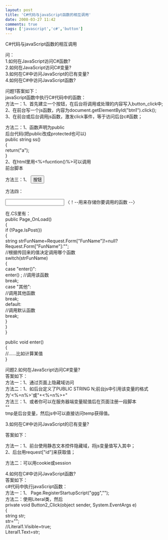 ```yaml
---
layout: post
title: 'C#代码与javaScript函数的相互调用'
date: 2008-03-27 11:42
comments: true
tags: ['javascript','c#','button']
---
```


C#代码与javaScript函数的相互调用

问：  
1.如何在JavaScript访问C#函数?  
2.如何在JavaScript访问C#变量?  
3.如何在C#中访问JavaScript的已有变量?  
4.如何在C#中访问JavaScript函数?  
  
问题1答案如下：  
javaScript函数中执行C#代码中的函数：  
方法一：1、首先建立一个按钮，在后台将调用或处理的内容写入button_click中;  
2、在前台写一个js函数，内容为document.getElementById("btn1").click();  
3、在前台或后台调用js函数，激发click事件，等于访问后台c#函数；

方法二：1、函数声明为public  
后台代码(把public改成protected也可以)  
public string ss()  
{  
return("a");  
}  
2、在html里用<%=fucntion()%>可以调用  
前台脚本  
<script language=javascript>  
var a = "<%=ss()%>";  
alert(a);  
</script>  
方法三：1、<script language="javascript">  
<!--  
function __doPostBack(eventTarget, eventArgument)  
{  
var theForm = document.Form1;       //指runat=server的form  
theForm.__EVENTTARGET.value = eventTarget;  
theFrom.__EVENTARGUMENT.value = eventArgument;  
theForm.submit();  
}  
\-->  
</script>  
<input id="Button1" type="button" name="Button1" value="按钮"
onclick="javascript:__doPostBack('Button1','')">  
  
方法四：<script language="javascript">  
function SubmitKeyClick()  
{  
if (event.keyCode == 13)  
{  
event.cancelBubble = true;  
event.returnValue = false;  
document.all.FunName.value="你要调用的函数名"；  
document.form[0].submit();  
}  
}  
</script>

<INPUT onkeypress="SubmitKeyClick()" id="aaa" type="text">  
<input type="hidden" name="FunName"> 〈！--用来存储你要调用的函数 --〉

在.CS里有：  
public Page_OnLoad()  
{  
if (!Page.IsPost())  
{  
string strFunName=Request.Form["FunName"]!=null?Request.Form["FunName"]:"";  
//根据传回来的值决定调用哪个函数  
switch(strFunName)  
{  
case "enter()":  
enter() ; //调用该函数  
break;  
case "其他":  
//调用其他函数  
break;  
default:  
//调用默认函数  
break;  
}  
}  
}

public void enter()  
{  
//……比如计算某值  
}

问题2.如何在JavaScript访问C#变量?  
答案如下：  
方法一：1、通过页面上隐藏域访问<input id="xx" type="hidden" runat="server">  
方法二：1、如后台定义了PUBLIC STRING N;前台js中引用该变量的格式为'<%=n%>'或"+<%=n%>+"  
方法三：1、或者你可以在服务器端变量赋值后在页面注册一段脚本  
"<script language='javascript'>var temp=" + tmp + "</script>"  
tmp是后台变量，然后js中可以直接访问temp获得值。

3.如何在C#中访问JavaScript的已有变量?

答案如下：

方法一：1、前台使用静态文本控件隐藏域，将js变量值写入其中；  
2、后台用request["id"]来获取值；

方法二：可以用cookie或session

4.如何在C#中访问JavaScript函数?  
答案如下：  
c#代码中执行javaScript函数：  
方法一：1、  Page.RegisterStartupScript("ggg","<script>SetVisible(1);</script>");  
方法二：使用Literal类，然后  
private void Button2_Click(object sender, System.EventArgs e)  
{  
string str;  
str="<script language='javascript'>";  
str+="selectRange()";  
str+="</script>";  
//Literal1.Visible=true;  
Literal1.Text=str;  

